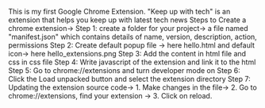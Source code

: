 This is my first Google Chrome Extension.
"Keep up with tech" is an extension that helps you keep up with latest tech news
Steps to Create a chrome extension->
Step 1: create a folder for your project-> a file named "manifest.json" which contains details of name, version, description, action, permissions
Step 2: Create default popup file -> here hello.html and default icon-> here hello_extensions.png
Step 3: Add the content in html file and css in css file
Step 4: Write javascript of the extension and link it to the html
Step 5: Go to chrome://extensions and turn developer mode on
Step 6: Click the Load unpacked button and select the extension directory
Step 7: Updating the extension source code-> 1. Make changes in the file-> 2. Go to chrome://extensions, find your extension -> 3. Click on reload.
